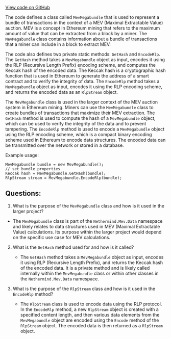 [View code on GitHub](https://github.com/nethermindeth/nethermind/Nethermind.Mev/Data/MevMegabundle.Rlp.cs)

The code defines a class called `MevMegabundle` that is used to represent a bundle of transactions in the context of a MEV (Maximal Extractable Value) auction. MEV is a concept in Ethereum mining that refers to the maximum amount of value that can be extracted from a block by a miner. The `MevMegabundle` class contains information about a bundle of transactions that a miner can include in a block to extract MEV. 

The code also defines two private static methods: `GetHash` and `EncodeRlp`. The `GetHash` method takes a `MevMegabundle` object as input, encodes it using the RLP (Recursive Length Prefix) encoding scheme, and computes the Keccak hash of the encoded data. The Keccak hash is a cryptographic hash function that is used in Ethereum to generate the address of a smart contract and to verify the integrity of data. The `EncodeRlp` method takes a `MevMegabundle` object as input, encodes it using the RLP encoding scheme, and returns the encoded data as an `RlpStream` object.

The `MevMegabundle` class is used in the larger context of the MEV auction system in Ethereum mining. Miners can use the `MevMegabundle` class to create bundles of transactions that maximize their MEV extraction. The `GetHash` method is used to compute the hash of a `MevMegabundle` object, which can be used to verify the integrity of the data and to prevent tampering. The `EncodeRlp` method is used to encode a `MevMegabundle` object using the RLP encoding scheme, which is a compact binary encoding scheme used in Ethereum to encode data structures. The encoded data can be transmitted over the network or stored in a database. 

Example usage:

```
MevMegabundle bundle = new MevMegabundle();
// set bundle properties
Keccak hash = MevMegabundle.GetHash(bundle);
RlpStream stream = MevMegabundle.EncodeRlp(bundle);
```
## Questions: 
 1. What is the purpose of the `MevMegabundle` class and how is it used in the larger project?
   - The `MevMegabundle` class is part of the `Nethermind.Mev.Data` namespace and likely relates to data structures used in MEV (Maximal Extractable Value) calculations. Its purpose within the larger project would depend on the specific use case for MEV calculations.
   
2. What is the `GetHash` method used for and how is it called?
   - The `GetHash` method takes a `MevMegabundle` object as input, encodes it using RLP (Recursive Length Prefix), and returns the Keccak hash of the encoded data. It is a private method and is likely called internally within the `MevMegabundle` class or within other classes in the `Nethermind.Mev.Data` namespace.
   
3. What is the purpose of the `RlpStream` class and how is it used in the `EncodeRlp` method?
   - The `RlpStream` class is used to encode data using the RLP protocol. In the `EncodeRlp` method, a new `RlpStream` object is created with a specified content length, and then various data elements from the `MevMegabundle` object are encoded using the `Encode` method of the `RlpStream` object. The encoded data is then returned as a `RlpStream` object.